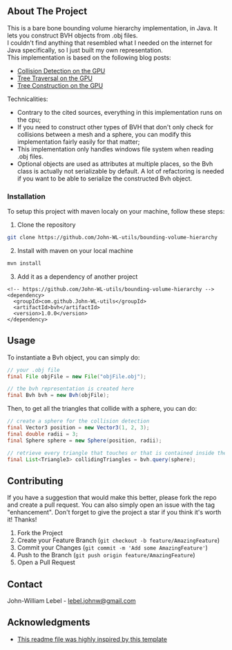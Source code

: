 <!-- ABOUT THE PROJECT -->
## About The Project

This is a bare bone bounding volume hierarchy implementation, in Java. It lets you construct BVH objects from .obj files.  
I couldn't find anything that resembled what I needed on the internet for Java specifically, so I just built my own representation.  
This implementation is based on the following blog posts:  
* <a href="https://developer.nvidia.com/blog/thinking-parallel-part-i-collision-detection-gpu/">Collision Detection on the GPU</a>  
* <a href="https://developer.nvidia.com/blog/thinking-parallel-part-ii-tree-traversal-gpu/">Tree Traversal on the GPU</a>  
* <a href="https://developer.nvidia.com/blog/thinking-parallel-part-iii-tree-construction-gpu/">Tree Construction on the GPU</a>  

Technicalities:
* Contrary to the cited sources, everything in this implementation runs on the cpu;  
* If you need to construct other types of BVH that don't only check for collisions between a mesh and a sphere, 
you can modify this implementation fairly easily for that matter;  
* This implementation only handles windows file system when reading .obj files.  
* Optional objects are used as attributes at multiple places, so the Bvh class is actually not serializable by default. A lot of refactoring is needed if you want to be able to serialize the constructed Bvh object. 

<!-- INSTALLATION -->
### Installation

To setup this project with maven localy on your machine, follow these steps:  
1. Clone the repository  
  ```sh
  git clone https://github.com/John-WL-utils/bounding-volume-hierarchy
  ```  
2. Install with maven on your local machine  
  ```sh
  mvn install
  ```
3. Add it as a dependency of another project  
  ```maven
  <!-- https://github.com/John-WL-utils/bounding-volume-hierarchy -->
  <dependency>
    <groupId>com.github.John-WL-utils</groupId>
    <artifactId>bvh</artifactId>
    <version>1.0.0</version>
  </dependency>
  ```

<!-- USAGE EXAMPLES -->
## Usage

To instantiate a Bvh object, you can simply do:  
```Java
// your .obj file
final File objFile = new File("objFile.obj");

// the bvh representation is created here
final Bvh bvh = new Bvh(objFile);
```  
Then, to get all the triangles that collide with a sphere, you can do:  
```Java
// create a sphere for the collision detection
final Vector3 position = new Vector3(1, 2, 3);
final double radii = 3;
final Sphere sphere = new Sphere(position, radii);

// retrieve every triangle that touches or that is contained inside the sphere
final List<Triangle3> collidingTriangles = bvh.query(sphere);
```

<!-- CONTRIBUTING -->
## Contributing

If you have a suggestion that would make this better, please fork the repo and create a pull request. You can also simply open an issue with the tag "enhancement".
Don't forget to give the project a star if you think it's worth it! Thanks!

1. Fork the Project
2. Create your Feature Branch (`git checkout -b feature/AmazingFeature`)
3. Commit your Changes (`git commit -m 'Add some AmazingFeature'`)
4. Push to the Branch (`git push origin feature/AmazingFeature`)
5. Open a Pull Request

<!-- CONTACT -->
## Contact

John-William Lebel - lebel.johnw@gmail.com

<!-- ACKNOWLEDGMENTS -->
## Acknowledgments

* [This readme file was highly inspired by this template](https://github.com/othneildrew/Best-README-Template)

